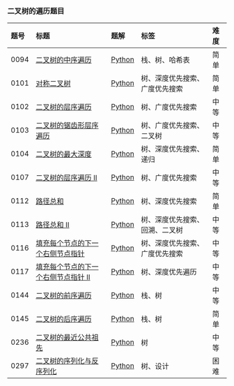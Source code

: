 ### 二叉树的遍历题目

| 题号 | 标题                                                                                                                | 题解                                                                                                                                                                                                                                   | 标签                           | 难度 |
| :--- | :------------------------------------------------------------------------------------------------------------------ | :------------------------------------------------------------------------------------------------------------------------------------------------------------------------------------------------------------------------------------- | :----------------------------- | :--- |
| 0094 | [二叉树的中序遍历](https://leetcode.cn/problems/binary-tree-inorder-traversal/)                                     | [Python](https://github.com/itcharge/LeetCode-Py/blob/main/Solutions/0094.%20%E4%BA%8C%E5%8F%89%E6%A0%91%E7%9A%84%E4%B8%AD%E5%BA%8F%E9%81%8D%E5%8E%86.md)                                                                              | 栈、树、哈希表                 | 简单 |
| 0101 | [对称二叉树](https://leetcode.cn/problems/symmetric-tree/)                                                          | [Python](https://github.com/itcharge/LeetCode-Py/blob/main/Solutions/0101.%20%E5%AF%B9%E7%A7%B0%E4%BA%8C%E5%8F%89%E6%A0%91.md)                                                                                                         | 树、深度优先搜索、广度优先搜索 | 简单 |
| 0102 | [二叉树的层序遍历](https://leetcode.cn/problems/binary-tree-level-order-traversal/)                                 | [Python](https://github.com/itcharge/LeetCode-Py/blob/main/Solutions/0102.%20%E4%BA%8C%E5%8F%89%E6%A0%91%E7%9A%84%E5%B1%82%E5%BA%8F%E9%81%8D%E5%8E%86.md)                                                                              | 树、广度优先搜索               | 中等 |
| 0103 | [二叉树的锯齿形层序遍历](https://leetcode.cn/problems/binary-tree-zigzag-level-order-traversal/)                    | [Python](https://github.com/itcharge/LeetCode-Py/blob/main/Solutions/0103.%20%E4%BA%8C%E5%8F%89%E6%A0%91%E7%9A%84%E9%94%AF%E9%BD%BF%E5%BD%A2%E5%B1%82%E5%BA%8F%E9%81%8D%E5%8E%86.md)                                                   | 树、广度优先搜索、二叉树       | 中等 |
| 0104 | [二叉树的最大深度](https://leetcode.cn/problems/maximum-depth-of-binary-tree/)                                      | [Python](https://github.com/itcharge/LeetCode-Py/blob/main/Solutions/0104.%20%E4%BA%8C%E5%8F%89%E6%A0%91%E7%9A%84%E6%9C%80%E5%A4%A7%E6%B7%B1%E5%BA%A6.md)                                                                              | 树、深度优先搜索、递归         | 简单 |
| 0107 | [二叉树的层序遍历 II](https://leetcode.cn/problems/binary-tree-level-order-traversal-ii/)                           | [Python](https://github.com/itcharge/LeetCode-Py/blob/main/Solutions/0107.%20%E4%BA%8C%E5%8F%89%E6%A0%91%E7%9A%84%E5%B1%82%E5%BA%8F%E9%81%8D%E5%8E%86%20II.md)                                                                         | 树、广度优先搜索               | 中等 |
| 0112 | [路径总和](https://leetcode.cn/problems/path-sum/)                                                                  | [Python](https://github.com/itcharge/LeetCode-Py/blob/main/Solutions/0112.%20%E8%B7%AF%E5%BE%84%E6%80%BB%E5%92%8C.md)                                                                                                                  | 树、深度优先搜索               | 简单 |
| 0113 | [路径总和 II](https://leetcode.cn/problems/path-sum-ii/)                                                            | [Python](https://github.com/itcharge/LeetCode-Py/blob/main/Solutions/0113.%20%E8%B7%AF%E5%BE%84%E6%80%BB%E5%92%8C%20II.md)                                                                                                             | 树、深度优先搜索、回溯、二叉树 | 中等 |
| 0116 | [填充每个节点的下一个右侧节点指针](https://leetcode.cn/problems/populating-next-right-pointers-in-each-node/)       | [Python](https://github.com/itcharge/LeetCode-Py/blob/main/Solutions/0116.%20%E5%A1%AB%E5%85%85%E6%AF%8F%E4%B8%AA%E8%8A%82%E7%82%B9%E7%9A%84%E4%B8%8B%E4%B8%80%E4%B8%AA%E5%8F%B3%E4%BE%A7%E8%8A%82%E7%82%B9%E6%8C%87%E9%92%88.md)      | 树、深度优先搜索、广度优先搜索 | 中等 |
| 0117 | [填充每个节点的下一个右侧节点指针 II](https://leetcode.cn/problems/populating-next-right-pointers-in-each-node-ii/) | [Python](https://github.com/itcharge/LeetCode-Py/blob/main/Solutions/0117.%20%E5%A1%AB%E5%85%85%E6%AF%8F%E4%B8%AA%E8%8A%82%E7%82%B9%E7%9A%84%E4%B8%8B%E4%B8%80%E4%B8%AA%E5%8F%B3%E4%BE%A7%E8%8A%82%E7%82%B9%E6%8C%87%E9%92%88%20II.md) | 树、深度优先遍历               | 中等 |
| 0144 | [二叉树的前序遍历](https://leetcode.cn/problems/binary-tree-preorder-traversal/)                                    | [Python](https://github.com/itcharge/LeetCode-Py/blob/main/Solutions/0144.%20%E4%BA%8C%E5%8F%89%E6%A0%91%E7%9A%84%E5%89%8D%E5%BA%8F%E9%81%8D%E5%8E%86.md)                                                                              | 栈、树                         | 中等 |
| 0145 | [二叉树的后序遍历](https://leetcode.cn/problems/binary-tree-postorder-traversal/)                                   | [Python](https://github.com/itcharge/LeetCode-Py/blob/main/Solutions/0145.%20%E4%BA%8C%E5%8F%89%E6%A0%91%E7%9A%84%E5%90%8E%E5%BA%8F%E9%81%8D%E5%8E%86.md)                                                                              | 栈、树                         | 简单 |
| 0236 | [二叉树的最近公共祖先](https://leetcode.cn/problems/lowest-common-ancestor-of-a-binary-tree/)                       | [Python](https://github.com/itcharge/LeetCode-Py/blob/main/Solutions/0236.%20%E4%BA%8C%E5%8F%89%E6%A0%91%E7%9A%84%E6%9C%80%E8%BF%91%E5%85%AC%E5%85%B1%E7%A5%96%E5%85%88.md)                                                            | 树                             | 中等 |
| 0297 | [二叉树的序列化与反序列化](https://leetcode.cn/problems/serialize-and-deserialize-binary-tree/)                     | [Python](https://github.com/itcharge/LeetCode-Py/blob/main/Solutions/0297.%20%E4%BA%8C%E5%8F%89%E6%A0%91%E7%9A%84%E5%BA%8F%E5%88%97%E5%8C%96%E4%B8%8E%E5%8F%8D%E5%BA%8F%E5%88%97%E5%8C%96.md)                                          | 树、设计                       | 困难 |

